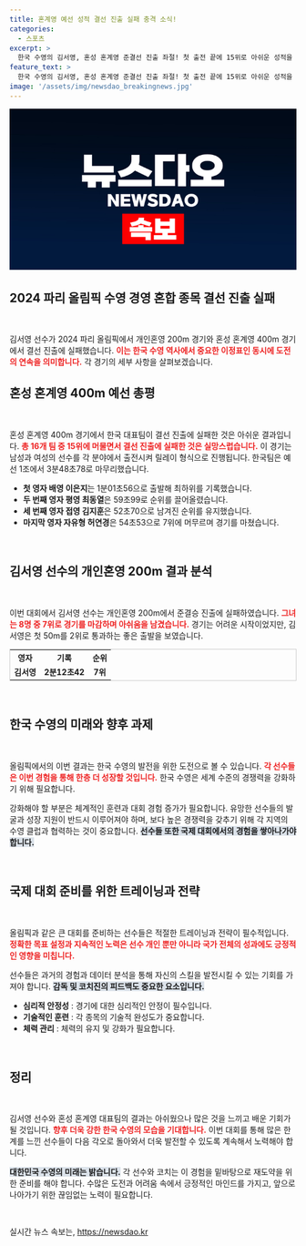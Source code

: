 ```yaml
---
title: 혼계영 예선 성적 결선 진출 실패 충격 소식!
categories:
  - 스포츠
excerpt: >
  한국 수영의 김서영, 혼성 혼계영 준결선 진출 좌절! 첫 출전 끝에 15위로 아쉬운 성적을 기록하며 결선 전선에서 탈락했다. 세계 수준의 벽은 여전히 높았다.
feature_text: >
  한국 수영의 김서영, 혼성 혼계영 준결선 진출 좌절! 첫 출전 끝에 15위로 아쉬운 성적을 기록하며 결선 전선에서 탈락했다. 세계 수준의 벽은 여전히 높았다.
image: '/assets/img/newsdao_breakingnews.jpg'
---
```


<p><img src="/assets/img/newsdao_breakingnews.jpg" alt="ontimetimes 속보" /></p>

<h2 data-ke-size="size26">2024 파리 올림픽 수영 경영 혼합 종목 결선 진출 실패</h2>

<p data-ke-size="size16">&nbsp;</p>

<p>김서영 선수가 2024 파리 올림픽에서 개인혼영 200m 경기와 혼성 혼계영 400m 경기에서 결선 진출에 실패했습니다. <b><span style="color: #ee2323;">이는 한국 수영 역사에서 중요한 이정표인 동시에 도전의 연속을 의미합니다.</span></b> 각 경기의 세부 사항을 살펴보겠습니다. </p>

<h2 data-ke-size="size26">혼성 혼계영 400m 예선 총평</h2>

<p data-ke-size="size16">&nbsp;</p>

<p>혼성 혼계영 400m 경기에서 한국 대표팀이 결선 진출에 실패한 것은 아쉬운 결과입니다. <b><span style="color: #ee2323;">총 16개 팀 중 15위에 머물면서 결선 진출에 실패한 것은 실망스럽습니다.</span></b> 이 경기는 남성과 여성의 선수를 각 분야에서 출전시켜 릴레이 형식으로 진행됩니다. 한국팀은 예선 1조에서 3분48초78로 마무리했습니다.</p>

<ul>
    <li><b>첫 영자 배영 이은지</b>는 1분01초56으로 출발해 최하위를 기록했습니다.</li>
    <li><b>두 번째 영자 평영 최동열</b>은 59초99로 순위를 끌어올렸습니다.</li>
    <li><b>세 번째 영자 접영 김지훈</b>은 52초70으로 남겨진 순위를 유지했습니다.</li>
    <li><b>마지막 영자 자유형 허연경</b>은 54초53으로 7위에 머무르며 경기를 마쳤습니다.</li>
</ul>

<p data-ke-size="size16">&nbsp;</p>

<h2 data-ke-size="size26">김서영 선수의 개인혼영 200m 결과 분석</h2>

<p data-ke-size="size16">&nbsp;</p>

<p>이번 대회에서 김서영 선수는 개인혼영 200m에서 준결승 진출에 실패하였습니다. <b><span style="color: #ee2323;">그녀는 8명 중 7위로 경기를 마감하며 아쉬움을 남겼습니다.</span></b> 경기는 어려운 시작이었지만, 김서영은 첫 50m를 2위로 통과하는 좋은 출발을 보였습니다. </p>

<table style="width: 100%; border: 1px solid #ccc;">
    <tr>
        <th style="text-align: center;">영자</th>
        <th style="text-align: center;">기록</th>
        <th style="text-align: center;">순위</th>
    </tr>
    <tr>
        <td style="text-align: center; height: 17px;"><b>김서영</b></td>
        <td style="text-align: center; height: 17px;"><b>2분12초42</b></td>
        <td style="text-align: center; height: 17px;"><b>7위</b></td>
    </tr>
</table>

<p data-ke-size="size16">&nbsp;</p>

<h2 data-ke-size="size26">한국 수영의 미래와 향후 과제</h2>

<p data-ke-size="size16">&nbsp;</p>

<p>올림픽에서의 이번 결과는 한국 수영의 발전을 위한 도전으로 볼 수 있습니다. <b><span style="color: #ee2323;">각 선수들은 이번 경험을 통해 한층 더 성장할 것입니다.</span></b> 한국 수영은 세계 수준의 경쟁력을 강화하기 위해 필요합니다. </p>

<p>강화해야 할 부분은 체계적인 훈련과 대회 경험 증가가 필요합니다. 유망한 선수들의 발굴과 성장 지원이 반드시 이루어져야 하며, 보다 높은 경쟁력을 갖추기 위해 각 지역의 수영 클럽과 협력하는 것이 중요합니다. <b><span style="background-color: #21538527;">선수들 또한 국제 대회에서의 경험을 쌓아나가야 합니다.</span></b> </p>

<p data-ke-size="size16">&nbsp;</p>

<h2 data-ke-size="size26">국제 대회 준비를 위한 트레이닝과 전략</h2>

<p data-ke-size="size16">&nbsp;</p>

<p>올림픽과 같은 큰 대회를 준비하는 선수들은 적절한 트레이닝과 전략이 필수적입니다. <b><span style="color: #ee2323;">정확한 목표 설정과 지속적인 노력은 선수 개인 뿐만 아니라 국가 전체의 성과에도 긍정적인 영향을 미칩니다.</span></b> </p>

<p>선수들은 과거의 경험과 데이터 분석을 통해 자신의 스킬을 발전시킬 수 있는 기회를 가져야 합니다. <b><span style="background-color: #21538527;">감독 및 코치진의 피드백도 중요한 요소입니다.</span></b> </p>

<ul>
    <li><b>심리적 안정성</b> : 경기에 대한 심리적인 안정이 필수입니다.</li>
    <li><b>기술적인 훈련</b> : 각 종목의 기술적 완성도가 중요합니다.</li>
    <li><b>체력 관리</b> : 체력의 유지 및 강화가 필요합니다.</li>
</ul>

<p data-ke-size="size16">&nbsp;</p>

<h2 data-ke-size="size26">정리</h2>

<p data-ke-size="size16">&nbsp;</p>

<p>김서영 선수와 혼성 혼계영 대표팀의 결과는 아쉬웠으나 많은 것을 느끼고 배운 기회가 될 것입니다. <b><span style="color: #ee2323;">향후 더욱 강한 한국 수영의 모습을 기대합니다.</span></b> 이번 대회를 통해 많은 한계를 느낀 선수들이 다음 각오로 돌아와서 더욱 발전할 수 있도록 계속해서 노력해야 합니다.</p>

<p><b><span style="background-color: #21538527;">대한민국 수영의 미래는 밝습니다.</span></b> 각 선수와 코치는 이 경험을 밑바탕으로 재도약을 위한 준비를 해야 합니다. 수많은 도전과 어려움 속에서 긍정적인 마인드를 가지고, 앞으로 나아가기 위한 끊임없는 노력이 필요합니다. </p>

<p data-ke-size="size16">&nbsp;</p>
실시간 뉴스 속보는, <a href="https://newsdao.kr" rel="dofollow">https://newsdao.kr</a>


